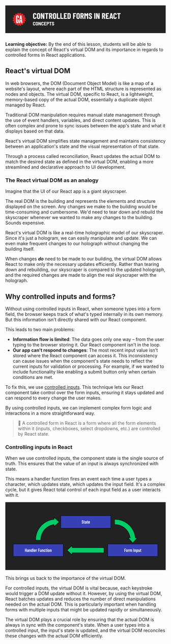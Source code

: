 # ![Controlled Forms in React - Concepts](./assets/hero.png)

**Learning objective:** By the end of this lesson, students will be able to explain the concept of React's virtual DOM and its importance in regards to controlled forms in React applications.

## React's virtual DOM

In web browsers, the DOM (Document Object Model) is like a map of a website's layout, where each part of the HTML structure is represented as nodes and objects. The virtual DOM, specific to React, is a lightweight, memory-based copy of the actual DOM, essentially a duplicate object managed by React.

Traditional DOM manipulation requires manual state management through the use of event handlers, variables, and direct content updates. This is often complex and prone to sync issues between the app's state and what it displays based on that data.

React's virtual DOM simplifies state management and maintains consistency between an application's state and the visual representation of that state.

Through a process called reconciliation, React updates the actual DOM to match the desired state as defined in the virtual DOM, enabling a more streamlined and declarative approach to UI development.

### The React virtual DOM as an analogy

Imagine that the UI of our React app is a giant skyscraper.

The real DOM is the building and represents the elements and structure displayed on the screen. Any changes we make to the building would be time-consuming and cumbersome. We'd need to tear down and rebuild the skyscraper whenever we wanted to make any changes to the building. Sounds expensive.

React's virtual DOM is like a real-time holographic model of our skyscraper. Since it's just a hologram, we can easily manipulate and update. We can even make frequent changes to our holograph without changing the building itself.

When changes ***do*** need to be made to our building, the virtual DOM allows React to make only the necessary updates efficiently. Rather than tearing down and rebuilding, our skyscraper is compared to the updated holograph, and the required changes are made to align the real skyscraper with the holograph.

## Why controlled inputs and forms?

Without using controlled inputs in React, when someone types into a form field, the browser keeps track of what's typed internally in its own memory. But this information isn't directly shared with our React component.

This leads to two main problems:

- **Information flow is limited**: The data goes only one way – from the user typing to the browser storing it. Our React component isn't in the loop.
- **Our app can't respond to changes**: The most recent input value isn't stored where the React component can access it. This inconsistency can cause issues when the component's state needs to reflect the current inputs for validation or processing. For example, if we wanted to include functionality like enabling a submit button only when certain conditions are met.

To fix this, we use [controlled inputs](https://react.dev/reference/react-dom/components/input#controlling-an-input-with-a-state-variable). This technique lets our React component take control over the form inputs, ensuring it stays updated and can respond to every change the user makes.

By using controlled inputs, we can implement complex form logic and interactions in a more straightforward way.

> 🧠 A controlled form in React is a form where all the form elements within it (inputs, checkboxes, select dropdowns, etc.) are controlled by React state.

### Controlling inputs in React

When we use controlled inputs, the component state is the single source of truth. This ensures that the value of an input is always synchronized with state.

This means a handler function fires an event each time a user types a character, which updates state, which updates the input field. It's a complex cycle, but it gives React total control of each input field as a user interacts with it.

![Flow chart](./assets/flow-chart.png)

This brings us back to the importance of the virtual DOM.

For controlled inputs, the virtual DOM is vital because, each keystroke would trigger a DOM update without it. However, by using the virtual DOM, React batches updates and reduces the number of direct manipulations needed on the actual DOM. This is particularly important when handling forms with multiple inputs that might be updated rapidly or simultaneously.

The virtual DOM plays a crucial role by ensuring that the actual DOM is always in sync with the component's state. When a user types into a controlled input, the input's state is updated, and the virtual DOM reconciles these changes with the actual DOM efficiently.

